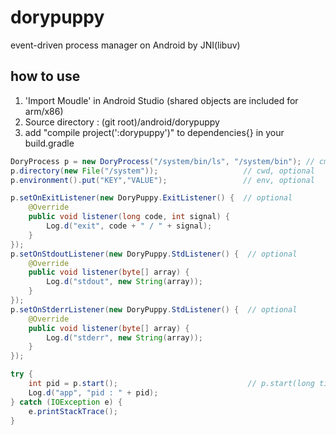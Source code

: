 # dorypuppy
event-driven process manager on Android by JNI(libuv)

## how to use
1. 'Import Moudle' in Android Studio (shared objects are included for arm/x86)
2. Source directory : (git root)/android/dorypuppy
3. add "compile project(':dorypuppy')" to dependencies{} in your build.gradle

```java
DoryProcess p = new DoryProcess("/system/bin/ls", "/system/bin"); // cmd, args...
p.directory(new File("/system"));                   // cwd, optional
p.environment().put("KEY","VALUE");                 // env, optional

p.setOnExitListener(new DoryPuppy.ExitListener() {  // optional
    @Override
    public void listener(long code, int signal) {
        Log.d("exit", code + " / " + signal);
    }
});
p.setOnStdoutListener(new DoryPuppy.StdListener() {  // optional
    @Override
    public void listener(byte[] array) {
        Log.d("stdout", new String(array));
    }
});
p.setOnStderrListener(new DoryPuppy.StdListener() {  // optional
    @Override
    public void listener(byte[] array) {
        Log.d("stderr", new String(array));
    }
});

try {
    int pid = p.start();                             // p.start(long timeout)
    Log.d("app", "pid : " + pid);
} catch (IOException e) {
    e.printStackTrace();
}
```
